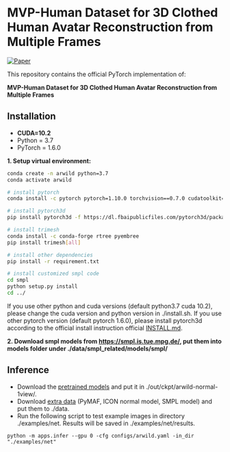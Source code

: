 # MVP-Human Dataset for 3D Clothed Human Avatar Reconstruction from Multiple Frames
   
[![Paper](https://img.shields.io/badge/arXiv-Paper-b31b1b.svg)](https://arxiv.org/pdf/2204.11184v2.pdf)

This repository contains the official PyTorch implementation of:

**MVP-Human Dataset for 3D Clothed Human Avatar Reconstruction from Multiple Frames**   
 
[//]: # ( ![]&#40;asset/overview.png&#41;)
  
 
  

## Installation    
  * **CUDA=10.2** 
  * Python = 3.7
  * PyTorch = 1.6.0 
  
**1. Setup virtual environment:**
```bash  
conda create -n arwild python=3.7
conda activate arwild

# install pytorch
conda install -c pytorch pytorch=1.10.0 torchvision==0.7.0 cudatoolkit=10.2

# install pytorch3d 
pip install pytorch3d -f https://dl.fbaipublicfiles.com/pytorch3d/packaging/wheels/py37_cu102_pyt1100/download.html

# install trimesh  
conda install -c conda-forge rtree pyembree
pip install trimesh[all]

# install other dependencies
pip install -r requirement.txt

# install customized smpl code
cd smpl
python setup.py install
cd ../
```
If you use other python and cuda versions (default python3.7 cuda 10.2), please change the cuda version and python version in ./install.sh. If you use other pytorch version (default pytorch 1.6.0), please install pytorch3d according to the official install instruction official [INSTALL.md](https://github.com/facebookresearch/pytorch3d/blob/main/INSTALL.md).  

 
**2. Download smpl models from https://smpl.is.tue.mpg.de/, put them into models folder under ./data/smpl_related/models/smpl/**
 

## Inference  
- Download the [pretrained models]( ) and put it in ./out/ckpt/arwild-normal-1view/. 
- Download [extra data]( ) (PyMAF, ICON normal model, SMPL model) and put them to ./data.  
- Run the following script to test example images in directory ./examples/net. Results will be saved in ./examples/net/results.
``` 
python -m apps.infer --gpu 0 -cfg configs/arwild.yaml -in_dir "./examples/net"
```
 
 